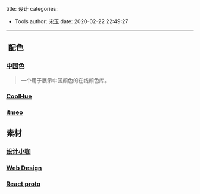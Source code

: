 title: 设计
categories:
 - Tools
author: 宋玉
date: 2020-02-22 22:49:27
---
<a name="ne91S"></a>
##  配色
<a name="ypyT1"></a>
### [中国色](https://colors.ichuantong.cn/)
> 一个用于展示中国颜色的在线颜色库。

<a name="QFLr4"></a>
### [CoolHue](https://webkul.github.io/coolhue/)
<a name="i8b2T"></a>
### [itmeo](https://webgradients.com/)
<a name="odNMR"></a>
## 素材
<a name="tVbmn"></a>
### [设计小咖](https://www.iamxk.com/)
<a name="zPv2c"></a>
### [Web Design](https://www.webdesignmuseum.org/)
<a name="BAUAq"></a>
### [React proto](https://react-proto.github.io/react-proto/)
